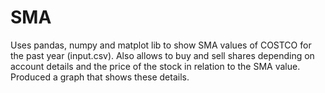 # SMA
Uses pandas, numpy and matplot lib to show SMA values of COSTCO for the past year (input.csv). Also allows to buy and sell shares depending
on account details and the price of the stock in relation to the SMA value. Produced a graph that shows these details.
